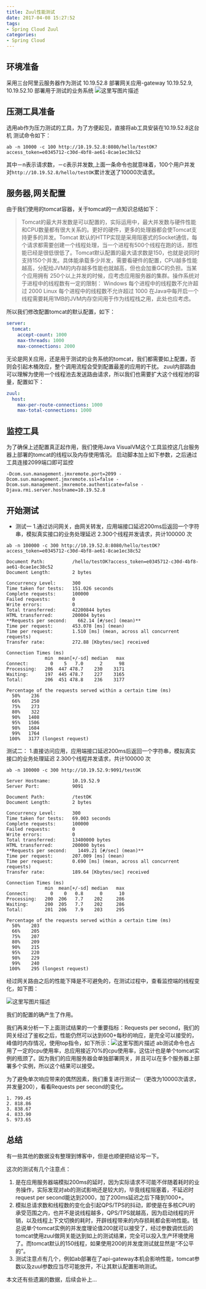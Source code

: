 ```yaml
---
title: Zuul性能测试
date: 2017-04-08 15:27:52
tags: 
- Spring Cloud Zuul
categories: 
- Spring Cloud
---
```




环境准备
----
采用三台阿里云服务器作为测试
10.19.52.8 部署网关应用-gateway
10.19.52.9, 10.19.52.10 部署用于测试的业务系统
![这里写图片描述](http://img.blog.csdn.net/20170408122814192?watermark/2/text/aHR0cDovL2Jsb2cuY3Nkbi5uZXQvdTAxMzgxNTU0Ng==/font/5a6L5L2T/fontsize/400/fill/I0JBQkFCMA==/dissolve/70/gravity/SouthEast)

压测工具准备
------
选用ab作为压力测试的工具，为了方便起见，直接将ab工具安装在10.19.52.8这台机
测试命令如下：
```shell
ab -n 10000 -c 100 http://10.19.52.8:8080/hello/testOK?access_token=e0345712-c30d-4bf8-ae61-8cae1ec38c52
```
其中－n表示请求数，－c表示并发数,上面一条命令也就意味着，100个用户并发对`http://10.19.52.8/hello/testOK`累计发送了10000次请求。

服务器,网关配置
--------
由于我们使用的tomcat容器，关于tomcat的一点知识总结如下：

<!-- more -->

> Tomcat的最大并发数是可以配置的，实际运用中，最大并发数与硬件性能和CPU数量都有很大关系的。更好的硬件，更多的处理器都会使Tomcat支持更多的并发。
> ​	
> Tomcat 默认的HTTP实现是采用阻塞式的Socket通信，每个请求都需要创建一个线程处理，当一个进程有500个线程在跑的话，那性能已经是很低很低了。Tomcat默认配置的最大请求数是150，也就是说同时支持150个并发。具体能承载多少并发，需要看硬件的配置，CPU越多性能越高，分配给JVM的内存越多性能也就越高，但也会加重GC的负担。当某个应用拥有 250个以上并发的时候，应考虑应用服务器的集群。操作系统对于进程中的线程数有一定的限制：
>  Windows 每个进程中的线程数不允许超过 2000
> Linux 每个进程中的线程数不允许超过 1000
> 在Java中每开启一个线程需要耗用1MB的JVM内存空间用于作为线程栈之用，此处也应考虑。

 

所以我们修改配置tomcat的默认配置，如下：
```yaml
server:
  tomcat:
    accept-count: 1000 
    max-threads: 1000
    max-connections: 2000
```
无论是网关应用，还是用于测试的业务系统的tomcat，我们都需要如上配置，否则会引起木桶效应，整个调用流程会受到配置最差的应用的干扰。
zuul内部路由可以理解为使用一个线程池去发送路由请求，所以我们也需要扩大这个线程池的容量，配置如下：
```yaml
zuul:
  host:
    max-per-route-connections: 1000
    max-total-connections: 1000
```

监控工具
----

为了确保上述配置真正起作用，我们使用Java VisualVM这个工具监控这几台服务器上部署的tomcat的线程以及内存使用情况。
启动脚本加上如下参数，之后通过工具连接2099端口即可监控
```shell
-Dcom.sun.management.jmxremote.port=2099 -Dcom.sun.management.jmxremote.ssl=false -Dcom.sun.management.jmxremote.authenticate=false -Djava.rmi.server.hostname=10.19.52.8
```

开始测试
----

 - 测试一
  1.通过访问网关，由网关转发，应用端接口延迟200ms后返回一个字符串，模拟真实接口的业务处理延迟
  2.300个线程并发请求，共计100000 次
```shell
ab -n 100000 -c 300 http://10.19.52.8:8080/hello/testOK?access_token=e0345712-c30d-4bf8-ae61-8cae1ec38c52
```

```
Document Path:          /hello/testOK?access_token=e0345712-c30d-4bf8-ae61-8cae1ec38c52
Document Length:        2 bytes

Concurrency Level:      300
Time taken for tests:   151.026 seconds
Complete requests:      100000
Failed requests:        0
Write errors:           0
Total transferred:      42200844 bytes
HTML transferred:       200004 bytes
**Requests per second:    662.14 [#/sec] (mean)**
Time per request:       453.078 [ms] (mean)
Time per request:       1.510 [ms] (mean, across all concurrent requests)
Transfer rate:          272.88 [Kbytes/sec] received

Connection Times (ms)
              min  mean[+/-sd] median   max
Connect:        0    5   7.0      2      98
Processing:   206  447 478.7    230    3171
Waiting:      197  445 478.7    227    3165
Total:        206  451 478.8    236    3177

Percentage of the requests served within a certain time (ms)
  50%    236
  66%    250
  75%    273
  80%    322
  90%   1408
  95%   1506
  98%   1684
  99%   1764
 100%   3177 (longest request)

```
测试二：
1.直接访问应用，应用端接口延迟200ms后返回一个字符串，模拟真实接口的业务处理延迟
2.300个线程并发请求，共计100000 次

```
ab -n 100000 -c 300 http://10.19.52.9:9091/testOK
```

```
Server Hostname:        10.19.52.9
Server Port:            9091

Document Path:          /testOK
Document Length:        2 bytes

Concurrency Level:      300
Time taken for tests:   69.003 seconds
Complete requests:      100000
Failed requests:        0
Write errors:           0
Total transferred:      13400000 bytes
HTML transferred:       200000 bytes
**Requests per second:    1449.21 [#/sec] (mean)**
Time per request:       207.009 [ms] (mean)
Time per request:       0.690 [ms] (mean, across all concurrent requests)
Transfer rate:          189.64 [Kbytes/sec] received

Connection Times (ms)
              min  mean[+/-sd] median   max
Connect:        0    0   0.8      0      10
Processing:   200  206   7.7    202     286
Waiting:      200  205   7.7    202     286
Total:        201  206   7.9    203     295

Percentage of the requests served within a certain time (ms)
  50%    203
  66%    205
  75%    207
  80%    209
  90%    215
  95%    220
  98%    229
  99%    240
 100%    295 (longest request)
```
经过网关路由之后的性能下降是不可避免的，在测试过程中，查看监控端的线程变化，如下图：

![这里写图片描述](http://img.blog.csdn.net/20170408145703703?watermark/2/text/aHR0cDovL2Jsb2cuY3Nkbi5uZXQvdTAxMzgxNTU0Ng==/font/5a6L5L2T/fontsize/400/fill/I0JBQkFCMA==/dissolve/70/gravity/SouthEast)

我们的配置的确产生了作用。

我们再来分析一下上面测试结果的一个重要指标：Requests per second，我们的网关经过了鉴权之后，性能仍然可以达到600+每秒的响应，是完全可以接受的，峰值时内存情况，使用top指令，如下所示：![这里写图片描述](http://img.blog.csdn.net/20170408150216769?watermark/2/text/aHR0cDovL2Jsb2cuY3Nkbi5uZXQvdTAxMzgxNTU0Ng==/font/5a6L5L2T/fontsize/400/fill/I0JBQkFCMA==/dissolve/70/gravity/SouthEast)
ab测试命令也占用了一定的cpu使用率，总应用接近70%的cpu使用率，这估计也是单个tomcat实例的瓶颈了。因为我们的应用服务器会单独部署网关，并且可以在多个服务器上部署多个实例，所以这个结果可以接受。

为了避免单次响应带来的偶然因素，我们重复进行测试一（更改为10000次请求，并发量200），看看Requests per second的变化。

```
1. 799.45
2. 818.86
3. 838.67
4. 833.90
5. 973.65
```

总结
--
有一些其他的数据没有整理到博客中，但是也顺便把结论写一下。

这次的测试有几个注意点：

  1. 是在应用服务器端模拟200ms的延时，因为实际请求不可能不伴随着耗时的业务操作，实际发现对ab的测试影响还是较大的，毕竟线程阻塞着，不延迟时request per second能达到2000，加了200ms延迟之后下降到1000+。
  2. 模拟总请求数和线程数的变化会引起QPS/TPS的抖动，即使是在多核CPU的承受范围之内，也并不是说线程越多，QPS/TPS就越高，因为启动线程的开销，以及线程上下文切换的耗时，开辟线程带来的内存损耗都会影响性能。钱总说单个tomcat实例的并发度理论值200就可以接受了，经过参数调优后的tomcat使用zuul做网关能达到如上的测试结果，完全可以投入生产环境使用了。而tomcat默认的150线程，如果使用200的并发度测试就显然是“不公平的”。
  3. 测试注意点有几个，例如ab部署在了api-gateway本机会影响性能，tomcat参数以及zuul参数应当尽可能放开，不让其默认配置影响测试。

本文还有些遗漏的数据，后续会补上...




